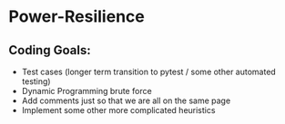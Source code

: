 # Power-Resilience

## Coding Goals:
* Test cases (longer term transition to pytest / some other automated testing)
* Dynamic Programming brute force
* Add comments just so that we are all on the same page
* Implement some other more complicated heuristics
